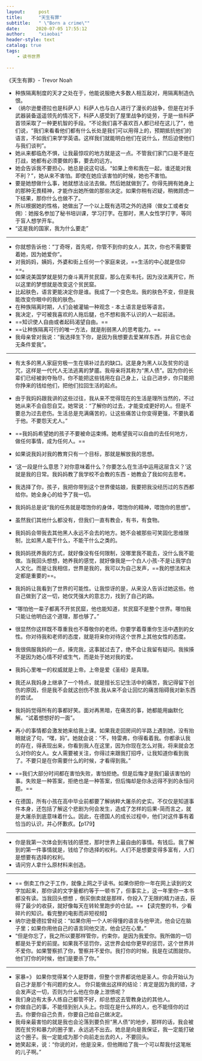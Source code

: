 ```yaml
---
layout:     post
title:      "天生有罪"
subtitle:   " \"Born a crime\""
date:      2020-07-05 17:55:12 
author:     "xiaobai"
header-style: text
catalog: true
tags:
    - 读书世界
     
---
```

《天生有罪》- Trevor Noah
 

- 种族隔离制度的天才之处在于，他能说服绝大多数人相互敌对，用隔离制造仇恨。
- （纳尔逊曼德拉也是科萨人）科萨人也与白人进行了漫长的战争，但是在对手武器装备遥遥领先的情况下，科萨人感受到了屋里战争的徒劳，于是一些科萨首领采取了一种更机智的手段。“不论我们喜不喜欢百人都已经在这儿了”，他们说，“我们来看看他们都有什么长处是我们可以用得上的，预期抵抗他们的语言，不如我们来学学英语。这样我们就能明白他们在说什么，然后迫使他们与我们谈判”。
-  她从来都临危不惧，让我最惊叹的地方就是这一点。不管我们家门口是不是在打战，她都有必须要做的事，要去的远方。
- 她会告诉我不要担心，她总是说这句话。“如果上帝和我在一起，谁还能对我不利？”，她从来不害怕。即使在她应该害怕的时候，她也不害怕。
- 要是她想做什么事，她就想法设法去做。然后她就做到了。你得先拥有她身上的那种无畏精神，才能作出她所做的那些决定。如果你稍有迟疑，稍微顾虑一下结果，那你什么也做不了。
- 所以根据她的性格，她做出了一个以上既有选项之外的选择（做女工或者女佣）：她报名参加了秘书培训课，学习打字。在那时，黑人女性学打字，等同于盲人想学开车。
- “这是我的国家，我为什么要走”


---- 
-  你就想告诉他：“丁奇呀，首先呢，你管不到你的女人，其次，你也不需要管着她，因为她爱你”。
- 对我妈妈，姨妈，外婆和街上任何一个家庭来说，==生活的中心就是信仰==。
-  如果说美国梦就是努力奋斗离开贫民窟，那么在索韦托，因为没法离开它，所以这里的梦想就是改变这个贫民窟。
- 比起肤色，语言更能决定你是谁。我成了一个变色龙。我的肤色不变，但是我能改变你眼中的我的肤色。
- 在种族隔离时期，人们会被灌输一种观念 - 本土语言是低等语言。
- 我决定，宁可被我喜欢的人拖后腿，也不想和我不认识的人一起前进。
- ==知识使人自由或者起码渴望自由。==
- ==让种族隔离可行的唯一方法，就是削弱黑人的思考能力。==
- 我母亲曾对我说：“我选择生下你，是因为我想要去爱某样东西，并且它也会无条件爱我”。



----
-  有太多的黑人家庭穷极一生在填补过去的缺口。这是身为黑人以及贫穷的诅咒，这样是一代代人无法逃离的梦靥。我母亲将其称为“黑人债”。因为你的长辈们已经被剥夺殆尽，你不能把这些钱用在自己身上，让自己进步，你只能把你挣来的钱给他们，把他们拉回生活的起点。
- 由于我妈妈跟我讲的这些过往，我从来不觉得现在的生活是理所当然的，不过她从来不会自怨自艾。她常说：“了解你的过去，才能变成更好的人。但是不要总为过去悲伤。生活总是充满痛苦的，让这些痛苦让你变得更强，不要执着于他。不要怨天尤人。”
- ==我妈妈希望她的孩子不要被命运束缚。她希望我可以自由的去任何地方，做任何事情，成为任何人。==
- 如果说我妈对我的教育只有一个目标，那就是解放我的思想。
- ‘这一段是什么意思？对你意味着什么？你要怎么在生活中运用这层含义？’这就是我的日常。我妈妈教了我学校不会教的东西 - 她教会了我如何去思考。
- 我选择了你，孩子，我把你带到这个世界傻姑娘，我要把我没经历过的东西都给你。她全身心的给予了我一切。
- 我妈妈总是说“我的任务就是喂饱你的身体，喂饱你的精神，喂饱你的思想”。
- 虽然我们其他什么都没有，但我们一直有教会，有书，有食物。
- 我妈妈会带我去其他黑人永远不会去的地方。她不会被那些可笑固化思维限制，比如黑人能干什么，不能干什么之类的。
- 我妈妈抚养我的方式，就好像没有任何限制，没哪里我不能去，没什么我不能做。当我回头想想，她养我的感觉，就好像我是一个白人小孩-不是让我学白人文化。而是让我相信，世界是我的，我可以为自己发声，==我的想法和决定都是重要的==。
- 我妈妈让我看到了世界的可能性。让我惊讶的是，从来没人告诉过她这些。他自己做到了这一切，她仅凭强大的意志力，找到了自己的路。
- “哪怕他一辈子都离不开贫民窟，他也能知道，贫民窟不是整个世界。哪怕我只能让他明白这个道理，那也够了。”
- 很显然你这样既不尊重我也不尊敬你的老师。你要学着尊重你生活中遇到的女性。你对待我和老师的态度，就是将来你对待这个世界上其他女性的态度。
- 我很佩服我妈的一点，揍完我，这事就过去了，绝不会让我留有疑问。我挨揍不是因为她心情不好或生气，而是处于她对我的爱。
- 我妈心里唯一的权威就是上帝。上帝是爱《圣经》是真理。
- 我还从我妈身上继承了一个特点，就是擅长忘记生活中的痛苦，我记得留下创伤的原因，但是我不会就这创伤不放.我从来不会让回忆的痛苦阻碍我对新东西的尝试。
- 我妈妈觉得所有的事都好笑。面对再黑暗，在痛苦的事，她都能用幽默化解。“试着想想好的一面”。
- 再小的事情都会激发她来给我上课。如果我走回房间的半路上遇到她，没有抬眼就说了句，“嘿，妈”。她就会说：“不，特雷弗，你得看着我。你都承认我的存在，得表现出来，你看到我人在这里，因为你现在怎么对我，将来就会怎么对你的女人。女人需要被关注，你得过来跟我打招呼，让我知道你看到我了。不要只是在你需要什么的时候，才看得到我。”
- ==我们大部分时间都在害怕失败，害怕拒绝。但是后悔才是我们最该害怕的事。失败是一种答案，拒绝也是一种答案，但后悔却是你永远得不到的永恒问题。==



- 在德国，所有小孩在高中毕业前都要了解纳粹大屠杀的史实。不仅仅是知道事件本身，还包括了解这个悲剧为何会发生，造成了怎样的后果-简而言之，就是大屠杀到底意味着什么。因此，在德国人的成长过程中，他们对这件事有着恰当的认识，并心怀歉疚。【p179】

---
- 你是我第一次体会到有钱的感觉，那时世界上最自由的事情。有钱后。我了解到的第一件事情就是，钱给了你选择的权利。人们不是想要变得多富有，人们是想要有选择的权利。
- 请问穷人拿什么原材料来创造。



---
- == 倒卖工作之于工作，就像上网之于读书。如果你把你一年在网上读到的文字加起来，那你读的文字量都约等于一顿书了，但事实上，这一年里你一本书都没有读。当我回头想想 ，倒买倒卖就是那样，你投入了无限的精力进去，获得了最少的收获，就好像每天在转轮里跑步的仓鼠。== 【读完整的书，少看碎片的知识。看完整的电影而非短视频】
- 纳尔逊曼德拉曾经说：“如果你用一个人听得懂的语言与他甲流，他会记在脑子里；如果你用他自己的语言同他交流，他会记在心里。”
- “但是你忘了，我之所以要那样管你，约束你，是因为我爱你。我所做的一切都是处于爱的前提。如果我不惩罚你，这世界会给你更早的惩罚，这个世界并不爱你。如果警察抓了你，警察并不爱你。我打你的时候，我是在试图就你。他们打你的时候，他们是要杀了你。”

---


- 家暴=》 如果你觉得某个人是野兽，但整个世界都说他是圣人。你会开始认为自己才是那个有问题的女人。 你只能做出这样的结论：肯定是因为我的错，才会发声这一切，否则为什么他在你身上泄愤呢？
-  我们身边有太多人练自己都管不好，却总想这去管教身边的其他人。
- 你做自己的事，不能怪到别人头上。你现在是什么样的人，也不能怪你的过去。你要你自己负责，你要自己给自己做决定。
- 我母亲最害怕的就是我也会沦落到要负担“黑人债”的地步，那样的话，我会被困在贫穷和暴力的圈子里，永远逃不出去。她总是向是我保证，我一定能打破这个圈子。我一定能成为那个向前走出去的人，不要回头。
- 她笑起来，说：“你说的对，他是没来，但他赐给了我一个可以帮我付这笔帐的儿子啊。”










